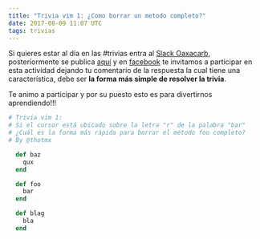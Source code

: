 ```yaml
---
title: "Trivia vim 1: ¿Como borrar un metodo completo?"
date: 2017-08-09 11:07 UTC
tags: trivias
---
```


Si quieres estar al día en las #trivias entra al [Slack Oaxacarb](https://oaxacarb.herokuapp.com), posteriormente se publica [aquí](http://localhost:4567/posts/trivia-uno-vim.html) y en [facebook](https://www.facebook.com/oaxacarb) te invitamos a participar en esta actividad dejando tu comentario de la respuesta la cual tiene una característica, debe ser **la forma más simple de resolver la trivia**.

Te animo a participar y por su puesto esto es para divertirnos aprendiendo!!!

~~~ruby
# Trivia vim 1:
# Si el cursor está ubicado sobre la letra "r" de la palabra "bar"
# ¿Cuál es la forma más rápida para borrar el método foo completo?
# By @thotmx

  def baz
    qux
  end

  def foo
    bar
  end

  def blag
    bla
  end
~~~